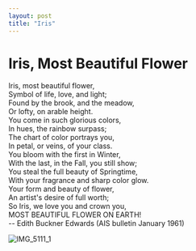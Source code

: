 ```yaml
---
layout: post
title: "Iris"
---
```


# Iris, Most Beautiful Flower

Iris, most beautiful flower,<br>
Symbol of life, love, and light;<br>
Found by the brook, and the meadow,<br>
Or lofty, on arable height.<br>
You come in such glorious colors,<br>
In hues, the rainbow surpass;<br>
The chart of color portrays you,<br>
In petal, or veins, of your class.<br>
You bloom with the first in Winter,<br>
With the last, in the Fall, you still show;<br>
You steal the full beauty of Springtime,<br>
With your fragrance and sharp color glow.<br>
Your form and beauty of flower,<br>
An artist's desire of full worth;<br>
So Iris, we love you and crown you,<br>
MOST BEAUTIFUL FLOWER ON EARTH!<br>
-- Edith Buckner Edwards (AIS bulletin January 1961)

![IMG_5111_1](https://github.com/kathybeyer/kathybeyer.github.io/assets/121460653/8d518857-7ec1-436b-bc2a-0c0bc526fd26)
